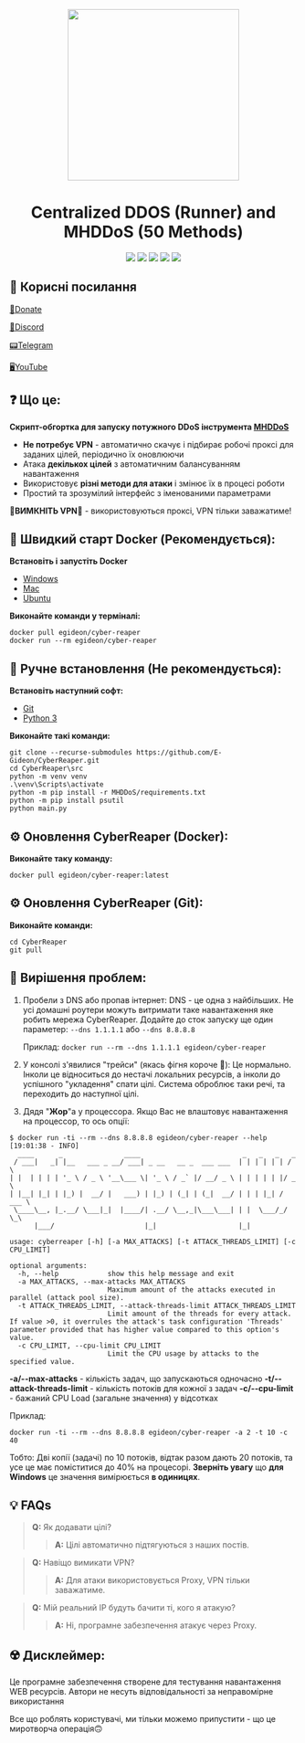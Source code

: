 <p align="center">
  <img src="https://freesvg.org/img/grim-reaper.png" width="300">
</p>

<h1 align="center">
  Centralized DDOS (Runner) and MHDDoS (50 Methods)
</h1>

<p align="center">
  <img src="https://img.shields.io/discord/947778619718119434?label=Discord Online&style=for-the-badge">
  <img src="https://img.shields.io/github/last-commit/E-Gideon/CyberReaper?style=for-the-badge">
  <img src="https://img.shields.io/docker/automated/egideon/cyber-reaper?style=for-the-badge">
  <img src="https://img.shields.io/docker/image-size/egideon/cyber-reaper/latest?label=Docker Size&style=for-the-badge">
  <img src="https://img.shields.io/github/repo-size/E-Gideon/CyberReaper?style=for-the-badge">
</p>

## 👀 Корисні посилання
[💸Donate](https://cyberspace.diaka.ua/project)

[👾Discord](https://discord.gg/cyberspace-ua)

[📟Telegram](https://t.me/CyberSpace_UA)

[🖥YouTube](https://www.youtube.com/channel/UCT_I4DRKngHsyHI4SQIdlmQ)

## ❓ Що це:

**Скрипт-обгортка для запуску потужного DDoS інструмента [MHDDoS](https://github.com/MHProDev/MHDDoS)**

- **Не потребує VPN** - автоматично скачує і підбирає робочі проксі для заданих цілей, періодично їх оновлюючи
- Атака **декількох цілей** з автоматичним балансуванням навантаження
- Використовує **різні методи для атаки** і змінює їх в процесі роботи
- Простий та зрозумілий інтерфейс з іменованими параметрами

**🚨ВИМКНІТЬ VPN🚨** - використовуються проксі, VPN тільки заважатиме!

  
## 🚀 Швидкий старт Docker (Рекомендується):

**Встановіть і запустіть Docker**
- [Windows](https://docs.docker.com/desktop/windows/install/)
- [Mac](https://docs.docker.com/desktop/mac/install/)
- [Ubuntu](https://docs.docker.com/engine/install/ubuntu/)

**Виконайте команди у терміналі:**
```
docker pull egideon/cyber-reaper
docker run --rm egideon/cyber-reaper
```

## 🔩 Ручне встановлення (Не рекомендується):
**Встановіть наступний софт:**
- [Git](https://git-scm.com/downloads)
- [Python 3](https://www.python.org/downloads/)

**Виконайте такі команди:**
```
git clone --recurse-submodules https://github.com/E-Gideon/CyberReaper.git
cd CyberReaper\src
python -m venv venv
.\venv\Scripts\activate
python -m pip install -r MHDDoS/requirements.txt
python -m pip install psutil
python main.py
```

## ⚙️ Оновлення CyberReaper (Docker):
**Виконайте таку команду:**
```
docker pull egideon/cyber-reaper:latest
```

## ⚙️ Оновлення CyberReaper (Git):
**Виконайте команди:**
```
cd CyberReaper
git pull
```

## 🧭 Вирішення проблем:
1. Пробели з DNS або пропав інтернет: DNS - це одна з найбільших. Не усі домашні роутери можуть витримати таке навантаження яке робить мережа CyberReaper. Додайте до сток запуску ще один параметер: ```--dns 1.1.1.1``` або ```--dns 8.8.8.8```

    Приклад: ```docker run --rm --dns 1.1.1.1 egideon/cyber-reaper```

2. У консолі з'явилися "трейси" (якась фігня короче 🤔): Це нормально. Інколи це відноситься до нестачі локальних ресурсів, а інколи до успішного "укладення" спати цілі. Система оброблює таки речі, та переходить до наступної цілі.

3. Дядя "**Жор**"а у процессора. Якщо Вас не влаштовує навантаження на процессор, то ось опції:
```
$ docker run -ti --rm --dns 8.8.8.8 egideon/cyber-reaper --help
[19:01:38 - INFO]
  ____      _               ____                         _   _   _   _
 / ___|   _| |__   ___ _ __/ ___| _ __   __ _  ___ ___  | | | | | | / \
| |  | | | | '_ \ / _ \ '__\___ \| '_ \ / _` |/ __/ _ \ | | | | | |/ _ \
| |__| |_| | |_) |  __/ |   ___) | |_) | (_| | (_|  __/ | | | |_| / ___ \
 \____\__, |_.__/ \___|_|  |____/| .__/ \__,_|\___\___| | |  \___/_/   \_\
      |___/                      |_|                    |_|

usage: cyberreaper [-h] [-a MAX_ATTACKS] [-t ATTACK_THREADS_LIMIT] [-c CPU_LIMIT]

optional arguments:
  -h, --help            show this help message and exit
  -a MAX_ATTACKS, --max-attacks MAX_ATTACKS
                        Maximum amount of the attacks executed in parallel (attack pool size).
  -t ATTACK_THREADS_LIMIT, --attack-threads-limit ATTACK_THREADS_LIMIT
                        Limit amount of the threads for every attack. If value >0, it overrules the attack's task configuration 'Threads' parameter provided that has higher value compared to this option's value.
  -c CPU_LIMIT, --cpu-limit CPU_LIMIT
                        Limit the CPU usage by attacks to the specified value.
```

**-a/--max-attacks** - кількість задач, що запускаються одночасно
**-t/--attack-threads-limit** - кількість потоків для кожної з задач
**-c/--cpu-limit** - бажаний CPU Load (загальне значення) у відсотках

Приклад:
```
docker run -ti --rm --dns 8.8.8.8 egideon/cyber-reaper -a 2 -t 10 -c 40
```
Тобто: Дві копії (задачі) по 10 потоків, відтак разом дають 20 потоків, та усе це має поміститися до 40% на процесорі.
**Зверніть увагу** що **для Windows** це значення вимірюється **в одиницях**.


## 💡 FAQs
> **Q:** Як додавати цілі?
>> **A:** Цілі автоматично підтягуються з наших постів.

>**Q:** Навіщо вимикати VPN?
>>**A:** Для атаки використовується Proxy, VPN тільки заважатиме.

>**Q:** Мій реальний IP будуть бачити ті, кого я атакую?
>>**A:** Ні, програмне забезпечення атакує через Proxy.

## ☢️ Дисклеймер:
Це програмне забезпечення створене для тестування навантаження WEB ресурсів. Автори не несуть відповідальності за неправомірне використання

Все що роблять користувачі, ми тільки можемо припустити - що це миротворча операція🙃
